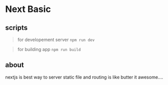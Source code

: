 # Next Basic


## scripts

> for developement server
`npm run dev`

> for building app
`npm run build`

## about 

nextjs is best way to server static file and routing is like butter it awesome....